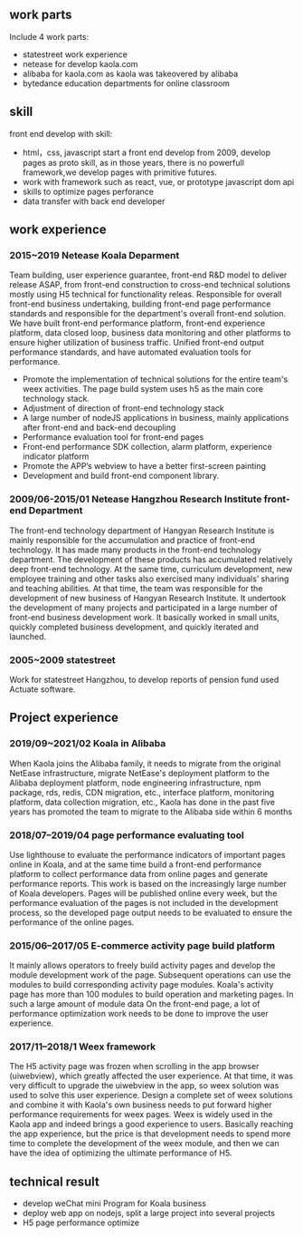 ## work parts
Include 4 work parts:
- statestreet work experience
- netease for develop kaola.com
- alibaba for kaola.com as kaola was takeovered by alibaba
- bytedance education departments for online classroom
## skill
front end develop with skill:
- html，css, javascript
  start a front end develop from 2009, develop pages as proto skill, as in those years, there is no powerfull framework,we develop pages with primitive futures.
- work with framework such as react, vue, or prototype javascript dom api
- skills to optimize pages perforance 
- data transfer with back end developer

## work experience
### 2015~2019 Netease Koala Deparment
Team building, user experience guarantee, front-end R&D model to deliver release ASAP,  from front-end construction to cross-end technical solutions mostly using H5 technical for functionality releas. Responsible for overall front-end business undertaking, building front-end page performance standards and responsible for the department's overall front-end solution. We have built front-end performance platform, front-end experience platform, data closed loop, business data monitoring and other platforms to ensure higher utilization of business traffic. Unified front-end output performance standards, and have automated evaluation tools for performance.
- Promote the implementation of technical solutions for the entire team's weex activities. The page build system uses h5 as the main core technology stack.
- Adjustment of direction of front-end technology stack
- A large number of nodeJS applications in business, mainly applications after front-end and back-end decoupling
- Performance evaluation tool for front-end pages
- Front-end performance SDK collection, alarm platform, experience indicator platform
- Promote the APP’s webview to have a better first-screen painting
- Development and build front-end component library.

### 2009/06-2015/01 Netease Hangzhou Research Institute front-end Department
  The front-end technology department of Hangyan Research Institute is mainly responsible for the accumulation and practice of front-end technology. It has made many products in the front-end technology department. The development of these products has accumulated relatively deep front-end technology. At the same time, curriculum development, new employee training and other tasks also exercised many individuals’ sharing and teaching abilities. At that time, the team was responsible for the development of new business of Hangyan Research Institute. It undertook the development of many projects and participated in a large number of front-end business development work. It basically worked in small units, quickly completed business development, and quickly iterated and launched.
### 2005~2009 statestreet
Work for statestreet Hangzhou, to develop reports of pension fund used Actuate software.
  
## Project experience
### 2019/09~2021/02  Koala in Alibaba
When Kaola joins the Alibaba family, it needs to migrate from the original NetEase infrastructure, migrate NetEase's deployment platform to the Alibaba deployment platform, node engineering infrastructure, npm package, rds, redis, CDN migration, etc., interface platform, monitoring platform, data  collection migration, etc., Kaola has done in the past five years has promoted the team to migrate to the Alibaba side within 6 months

### 2018/07–2019/04 page performance evaluating tool
Use lighthouse to evaluate the performance indicators of important pages online in Koala, and at the same time build a front-end performance platform to collect performance data from online pages and generate performance reports. This work is based on the increasingly large number of Koala developers. Pages will be published online every week, but the performance evaluation of the pages is not included in the development process, so the developed page output needs to be evaluated to ensure the performance of the online pages.

### 2015/06–2017/05 E-commerce activity page build platform
It mainly allows operators to freely build activity pages and develop the module development work of the page. Subsequent operations can use the modules to build corresponding activity page modules. Koala's activity page has more than 100 modules to build operation and marketing pages. In such a large amount of module data On the front-end page, a lot of performance optimization work needs to be done to improve the user experience.

### 2017/11–2018/1 Weex framework
The H5 activity page was frozen when scrolling in the app browser (uiwebview), which greatly affected the user experience. At that time, it was very difficult to upgrade the uiwebview in the app, so weex solution was used to solve this user experience. Design a complete set of weex solutions and combine it with Kaola's own business needs to put forward higher performance requirements for weex pages. Weex is widely used in the Kaola app and indeed brings a good experience to users. Basically reaching the app experience, but the price is that development needs to spend more time to complete the development of the weex module, and then we can have the idea of ​​optimizing the ultimate performance of H5.

## technical result
- develop weChat mini Program for Koala business
- deploy web app on nodejs, split a large project into several projects
- H5 page performance optimize
